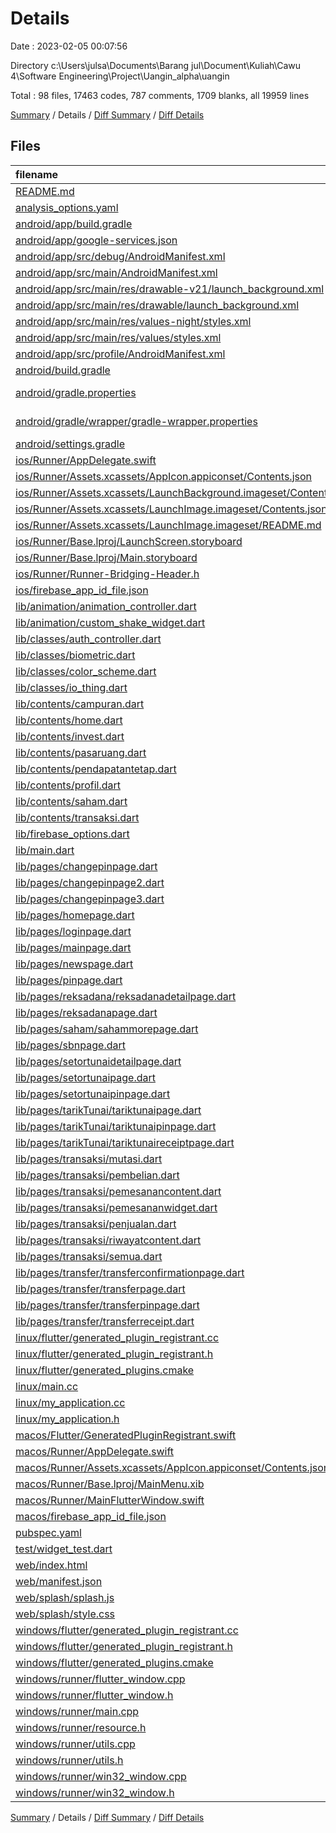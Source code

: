 # Details

Date : 2023-02-05 00:07:56

Directory c:\\Users\\julsa\\Documents\\Barang jul\\Document\\Kuliah\\Cawu 4\\Software Engineering\\Project\\Uangin_alpha\\uangin

Total : 98 files,  17463 codes, 787 comments, 1709 blanks, all 19959 lines

[Summary](results.md) / Details / [Diff Summary](diff.md) / [Diff Details](diff-details.md)

## Files
| filename | language | code | comment | blank | total |
| :--- | :--- | ---: | ---: | ---: | ---: |
| [README.md](/README.md) | Markdown | 10 | 0 | 7 | 17 |
| [analysis_options.yaml](/analysis_options.yaml) | YAML | 3 | 23 | 4 | 30 |
| [android/app/build.gradle](/android/app/build.gradle) | Groovy | 57 | 5 | 14 | 76 |
| [android/app/google-services.json](/android/app/google-services.json) | JSON | 46 | 0 | 0 | 46 |
| [android/app/src/debug/AndroidManifest.xml](/android/app/src/debug/AndroidManifest.xml) | XML | 4 | 4 | 1 | 9 |
| [android/app/src/main/AndroidManifest.xml](/android/app/src/main/AndroidManifest.xml) | XML | 32 | 6 | 1 | 39 |
| [android/app/src/main/res/drawable-v21/launch_background.xml](/android/app/src/main/res/drawable-v21/launch_background.xml) | XML | 9 | 0 | 1 | 10 |
| [android/app/src/main/res/drawable/launch_background.xml](/android/app/src/main/res/drawable/launch_background.xml) | XML | 9 | 0 | 1 | 10 |
| [android/app/src/main/res/values-night/styles.xml](/android/app/src/main/res/values-night/styles.xml) | XML | 9 | 9 | 1 | 19 |
| [android/app/src/main/res/values/styles.xml](/android/app/src/main/res/values/styles.xml) | XML | 12 | 9 | 1 | 22 |
| [android/app/src/profile/AndroidManifest.xml](/android/app/src/profile/AndroidManifest.xml) | XML | 4 | 4 | 1 | 9 |
| [android/build.gradle](/android/build.gradle) | Groovy | 28 | 0 | 5 | 33 |
| [android/gradle.properties](/android/gradle.properties) | Java Properties | 3 | 0 | 1 | 4 |
| [android/gradle/wrapper/gradle-wrapper.properties](/android/gradle/wrapper/gradle-wrapper.properties) | Java Properties | 5 | 0 | 1 | 6 |
| [android/settings.gradle](/android/settings.gradle) | Groovy | 8 | 0 | 4 | 12 |
| [ios/Runner/AppDelegate.swift](/ios/Runner/AppDelegate.swift) | Swift | 12 | 0 | 2 | 14 |
| [ios/Runner/Assets.xcassets/AppIcon.appiconset/Contents.json](/ios/Runner/Assets.xcassets/AppIcon.appiconset/Contents.json) | JSON | 122 | 0 | 1 | 123 |
| [ios/Runner/Assets.xcassets/LaunchBackground.imageset/Contents.json](/ios/Runner/Assets.xcassets/LaunchBackground.imageset/Contents.json) | JSON | 21 | 0 | 1 | 22 |
| [ios/Runner/Assets.xcassets/LaunchImage.imageset/Contents.json](/ios/Runner/Assets.xcassets/LaunchImage.imageset/Contents.json) | JSON | 23 | 0 | 1 | 24 |
| [ios/Runner/Assets.xcassets/LaunchImage.imageset/README.md](/ios/Runner/Assets.xcassets/LaunchImage.imageset/README.md) | Markdown | 3 | 0 | 2 | 5 |
| [ios/Runner/Base.lproj/LaunchScreen.storyboard](/ios/Runner/Base.lproj/LaunchScreen.storyboard) | XML | 43 | 1 | 1 | 45 |
| [ios/Runner/Base.lproj/Main.storyboard](/ios/Runner/Base.lproj/Main.storyboard) | XML | 25 | 1 | 1 | 27 |
| [ios/Runner/Runner-Bridging-Header.h](/ios/Runner/Runner-Bridging-Header.h) | C++ | 1 | 0 | 1 | 2 |
| [ios/firebase_app_id_file.json](/ios/firebase_app_id_file.json) | JSON | 7 | 0 | 0 | 7 |
| [lib/animation/animation_controller.dart](/lib/animation/animation_controller.dart) | Dart | 13 | 0 | 5 | 18 |
| [lib/animation/custom_shake_widget.dart](/lib/animation/custom_shake_widget.dart) | Dart | 54 | 1 | 13 | 68 |
| [lib/classes/auth_controller.dart](/lib/classes/auth_controller.dart) | Dart | 41 | 0 | 15 | 56 |
| [lib/classes/biometric.dart](/lib/classes/biometric.dart) | Dart | 26 | 3 | 11 | 40 |
| [lib/classes/color_scheme.dart](/lib/classes/color_scheme.dart) | Dart | 7 | 1 | 4 | 12 |
| [lib/classes/io_thing.dart](/lib/classes/io_thing.dart) | Dart | 53 | 6 | 17 | 76 |
| [lib/contents/campuran.dart](/lib/contents/campuran.dart) | Dart | 177 | 3 | 7 | 187 |
| [lib/contents/home.dart](/lib/contents/home.dart) | Dart | 1,699 | 58 | 124 | 1,881 |
| [lib/contents/invest.dart](/lib/contents/invest.dart) | Dart | 720 | 6 | 52 | 778 |
| [lib/contents/pasaruang.dart](/lib/contents/pasaruang.dart) | Dart | 171 | 3 | 7 | 181 |
| [lib/contents/pendapatantetap.dart](/lib/contents/pendapatantetap.dart) | Dart | 175 | 3 | 6 | 184 |
| [lib/contents/profil.dart](/lib/contents/profil.dart) | Dart | 721 | 31 | 89 | 841 |
| [lib/contents/saham.dart](/lib/contents/saham.dart) | Dart | 175 | 3 | 6 | 184 |
| [lib/contents/transaksi.dart](/lib/contents/transaksi.dart) | Dart | 282 | 3 | 11 | 296 |
| [lib/firebase_options.dart](/lib/firebase_options.dart) | Dart | 66 | 12 | 6 | 84 |
| [lib/main.dart](/lib/main.dart) | Dart | 56 | 5 | 9 | 70 |
| [lib/pages/changepinpage.dart](/lib/pages/changepinpage.dart) | Dart | 592 | 12 | 58 | 662 |
| [lib/pages/changepinpage2.dart](/lib/pages/changepinpage2.dart) | Dart | 587 | 42 | 65 | 694 |
| [lib/pages/changepinpage3.dart](/lib/pages/changepinpage3.dart) | Dart | 654 | 23 | 67 | 744 |
| [lib/pages/homepage.dart](/lib/pages/homepage.dart) | Dart | 255 | 11 | 28 | 294 |
| [lib/pages/loginpage.dart](/lib/pages/loginpage.dart) | Dart | 186 | 1 | 19 | 206 |
| [lib/pages/mainpage.dart](/lib/pages/mainpage.dart) | Dart | 75 | 2 | 9 | 86 |
| [lib/pages/newspage.dart](/lib/pages/newspage.dart) | Dart | 159 | 0 | 14 | 173 |
| [lib/pages/pinpage.dart](/lib/pages/pinpage.dart) | Dart | 686 | 14 | 84 | 784 |
| [lib/pages/reksadana/reksadanadetailpage.dart](/lib/pages/reksadana/reksadanadetailpage.dart) | Dart | 1,365 | 78 | 41 | 1,484 |
| [lib/pages/reksadanapage.dart](/lib/pages/reksadanapage.dart) | Dart | 737 | 8 | 27 | 772 |
| [lib/pages/saham/sahammorepage.dart](/lib/pages/saham/sahammorepage.dart) | Dart | 239 | 33 | 38 | 310 |
| [lib/pages/sbnpage.dart](/lib/pages/sbnpage.dart) | Dart | 322 | 4 | 15 | 341 |
| [lib/pages/setortunaidetailpage.dart](/lib/pages/setortunaidetailpage.dart) | Dart | 162 | 2 | 37 | 201 |
| [lib/pages/setortunaipage.dart](/lib/pages/setortunaipage.dart) | Dart | 249 | 1 | 24 | 274 |
| [lib/pages/setortunaipinpage.dart](/lib/pages/setortunaipinpage.dart) | Dart | 633 | 11 | 67 | 711 |
| [lib/pages/tarikTunai/tariktunaipage.dart](/lib/pages/tarikTunai/tariktunaipage.dart) | Dart | 431 | 10 | 35 | 476 |
| [lib/pages/tarikTunai/tariktunaipinpage.dart](/lib/pages/tarikTunai/tariktunaipinpage.dart) | Dart | 687 | 14 | 80 | 781 |
| [lib/pages/tarikTunai/tariktunaireceiptpage.dart](/lib/pages/tarikTunai/tariktunaireceiptpage.dart) | Dart | 177 | 3 | 40 | 220 |
| [lib/pages/transaksi/mutasi.dart](/lib/pages/transaksi/mutasi.dart) | Dart | 203 | 12 | 23 | 238 |
| [lib/pages/transaksi/pembelian.dart](/lib/pages/transaksi/pembelian.dart) | Dart | 197 | 3 | 5 | 205 |
| [lib/pages/transaksi/pemesanancontent.dart](/lib/pages/transaksi/pemesanancontent.dart) | Dart | 170 | 1 | 9 | 180 |
| [lib/pages/transaksi/pemesananwidget.dart](/lib/pages/transaksi/pemesananwidget.dart) | Dart | 116 | 0 | 4 | 120 |
| [lib/pages/transaksi/penjualan.dart](/lib/pages/transaksi/penjualan.dart) | Dart | 216 | 2 | 5 | 223 |
| [lib/pages/transaksi/riwayatcontent.dart](/lib/pages/transaksi/riwayatcontent.dart) | Dart | 93 | 1 | 10 | 104 |
| [lib/pages/transaksi/semua.dart](/lib/pages/transaksi/semua.dart) | Dart | 564 | 22 | 32 | 618 |
| [lib/pages/transfer/transferconfirmationpage.dart](/lib/pages/transfer/transferconfirmationpage.dart) | Dart | 405 | 20 | 32 | 457 |
| [lib/pages/transfer/transferpage.dart](/lib/pages/transfer/transferpage.dart) | Dart | 250 | 12 | 23 | 285 |
| [lib/pages/transfer/transferpinpage.dart](/lib/pages/transfer/transferpinpage.dart) | Dart | 687 | 14 | 78 | 779 |
| [lib/pages/transfer/transferreceipt.dart](/lib/pages/transfer/transferreceipt.dart) | Dart | 244 | 44 | 67 | 355 |
| [linux/flutter/generated_plugin_registrant.cc](/linux/flutter/generated_plugin_registrant.cc) | C++ | 3 | 4 | 5 | 12 |
| [linux/flutter/generated_plugin_registrant.h](/linux/flutter/generated_plugin_registrant.h) | C++ | 5 | 5 | 6 | 16 |
| [linux/flutter/generated_plugins.cmake](/linux/flutter/generated_plugins.cmake) | CMake | 18 | 0 | 6 | 24 |
| [linux/main.cc](/linux/main.cc) | C++ | 5 | 0 | 2 | 7 |
| [linux/my_application.cc](/linux/my_application.cc) | C++ | 74 | 11 | 20 | 105 |
| [linux/my_application.h](/linux/my_application.h) | C++ | 7 | 7 | 5 | 19 |
| [macos/Flutter/GeneratedPluginRegistrant.swift](/macos/Flutter/GeneratedPluginRegistrant.swift) | Swift | 14 | 3 | 4 | 21 |
| [macos/Runner/AppDelegate.swift](/macos/Runner/AppDelegate.swift) | Swift | 8 | 0 | 2 | 10 |
| [macos/Runner/Assets.xcassets/AppIcon.appiconset/Contents.json](/macos/Runner/Assets.xcassets/AppIcon.appiconset/Contents.json) | JSON | 68 | 0 | 1 | 69 |
| [macos/Runner/Base.lproj/MainMenu.xib](/macos/Runner/Base.lproj/MainMenu.xib) | XML | 343 | 0 | 1 | 344 |
| [macos/Runner/MainFlutterWindow.swift](/macos/Runner/MainFlutterWindow.swift) | Swift | 12 | 0 | 4 | 16 |
| [macos/firebase_app_id_file.json](/macos/firebase_app_id_file.json) | JSON | 7 | 0 | 0 | 7 |
| [pubspec.yaml](/pubspec.yaml) | YAML | 57 | 51 | 20 | 128 |
| [test/widget_test.dart](/test/widget_test.dart) | Dart | 14 | 10 | 7 | 31 |
| [web/index.html](/web/index.html) | HTML | 41 | 16 | 7 | 64 |
| [web/manifest.json](/web/manifest.json) | JSON | 35 | 0 | 1 | 36 |
| [web/splash/splash.js](/web/splash/splash.js) | JavaScript | 5 | 0 | 1 | 6 |
| [web/splash/style.css](/web/splash/style.css) | CSS | 48 | 0 | 9 | 57 |
| [windows/flutter/generated_plugin_registrant.cc](/windows/flutter/generated_plugin_registrant.cc) | C++ | 6 | 4 | 5 | 15 |
| [windows/flutter/generated_plugin_registrant.h](/windows/flutter/generated_plugin_registrant.h) | C++ | 5 | 5 | 6 | 16 |
| [windows/flutter/generated_plugins.cmake](/windows/flutter/generated_plugins.cmake) | CMake | 19 | 0 | 6 | 25 |
| [windows/runner/flutter_window.cpp](/windows/runner/flutter_window.cpp) | C++ | 45 | 4 | 13 | 62 |
| [windows/runner/flutter_window.h](/windows/runner/flutter_window.h) | C++ | 20 | 5 | 9 | 34 |
| [windows/runner/main.cpp](/windows/runner/main.cpp) | C++ | 30 | 4 | 10 | 44 |
| [windows/runner/resource.h](/windows/runner/resource.h) | C++ | 9 | 6 | 2 | 17 |
| [windows/runner/utils.cpp](/windows/runner/utils.cpp) | C++ | 53 | 2 | 10 | 65 |
| [windows/runner/utils.h](/windows/runner/utils.h) | C++ | 8 | 6 | 6 | 20 |
| [windows/runner/win32_window.cpp](/windows/runner/win32_window.cpp) | C++ | 183 | 15 | 48 | 246 |
| [windows/runner/win32_window.h](/windows/runner/win32_window.h) | C++ | 48 | 29 | 22 | 99 |

[Summary](results.md) / Details / [Diff Summary](diff.md) / [Diff Details](diff-details.md)